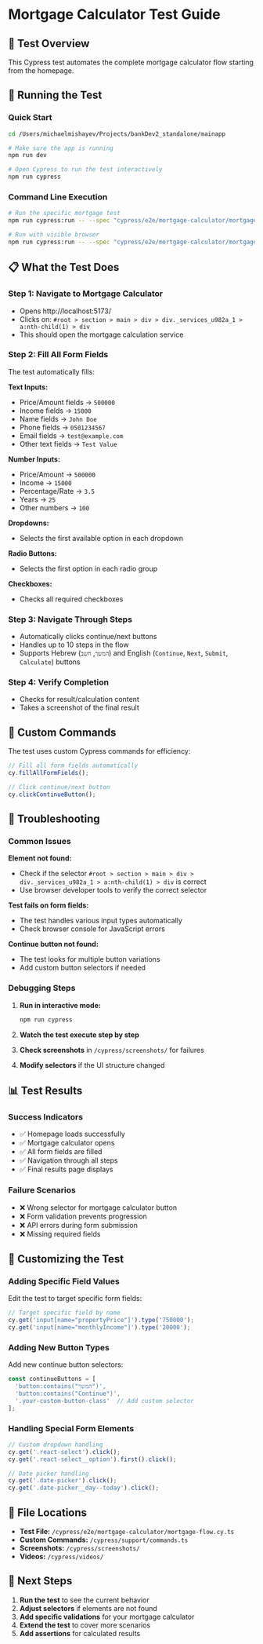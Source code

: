 # Mortgage Calculator Test Guide

## 🎯 Test Overview

This Cypress test automates the complete mortgage calculator flow starting from the homepage.

## 🚀 Running the Test

### Quick Start
```bash
cd /Users/michaelmishayev/Projects/bankDev2_standalone/mainapp

# Make sure the app is running
npm run dev

# Open Cypress to run the test interactively
npm run cypress
```

### Command Line Execution
```bash
# Run the specific mortgage test
npm run cypress:run -- --spec "cypress/e2e/mortgage-calculator/mortgage-flow.cy.ts"

# Run with visible browser
npm run cypress:run -- --spec "cypress/e2e/mortgage-calculator/mortgage-flow.cy.ts" --headed
```

## 📋 What the Test Does

### Step 1: Navigate to Mortgage Calculator
- Opens http://localhost:5173/
- Clicks on: `#root > section > main > div > div._services_u982a_1 > a:nth-child(1) > div`
- This should open the mortgage calculation service

### Step 2: Fill All Form Fields
The test automatically fills:

**Text Inputs:**
- Price/Amount fields → `500000`
- Income fields → `15000`
- Name fields → `John Doe`
- Phone fields → `0501234567`
- Email fields → `test@example.com`
- Other text fields → `Test Value`

**Number Inputs:**
- Price/Amount → `500000`
- Income → `15000`
- Percentage/Rate → `3.5`
- Years → `25`
- Other numbers → `100`

**Dropdowns:**
- Selects the first available option in each dropdown

**Radio Buttons:**
- Selects the first option in each radio group

**Checkboxes:**
- Checks all required checkboxes

### Step 3: Navigate Through Steps
- Automatically clicks continue/next buttons
- Handles up to 10 steps in the flow
- Supports Hebrew (`המשך`, `חשב`) and English (`Continue`, `Next`, `Submit`, `Calculate`) buttons

### Step 4: Verify Completion
- Checks for result/calculation content
- Takes a screenshot of the final result

## 🔧 Custom Commands

The test uses custom Cypress commands for efficiency:

```typescript
// Fill all form fields automatically
cy.fillAllFormFields();

// Click continue/next button
cy.clickContinueButton();
```

## 🐛 Troubleshooting

### Common Issues

**Element not found:**
- Check if the selector `#root > section > main > div > div._services_u982a_1 > a:nth-child(1) > div` is correct
- Use browser developer tools to verify the correct selector

**Test fails on form fields:**
- The test handles various input types automatically
- Check browser console for JavaScript errors

**Continue button not found:**
- The test looks for multiple button variations
- Add custom button selectors if needed

### Debugging Steps

1. **Run in interactive mode:**
   ```bash
   npm run cypress
   ```
   
2. **Watch the test execute step by step**

3. **Check screenshots** in `/cypress/screenshots/` for failures

4. **Modify selectors** if the UI structure changed

## 📊 Test Results

### Success Indicators
- ✅ Homepage loads successfully
- ✅ Mortgage calculator opens
- ✅ All form fields are filled
- ✅ Navigation through all steps
- ✅ Final results page displays

### Failure Scenarios
- ❌ Wrong selector for mortgage calculator button
- ❌ Form validation prevents progression
- ❌ API errors during form submission
- ❌ Missing required fields

## 🔄 Customizing the Test

### Adding Specific Field Values
Edit the test to target specific form fields:

```typescript
// Target specific field by name
cy.get('input[name="propertyPrice"]').type('750000');
cy.get('input[name="monthlyIncome"]').type('20000');
```

### Adding New Button Types
Add new continue button selectors:

```typescript
const continueButtons = [
  'button:contains("המשך")',
  'button:contains("Continue")',
  '.your-custom-button-class'  // Add custom selector
];
```

### Handling Special Form Elements
```typescript
// Custom dropdown handling
cy.get('.react-select').click();
cy.get('.react-select__option').first().click();

// Date picker handling
cy.get('.date-picker').click();
cy.get('.date-picker__day--today').click();
```

## 📁 File Locations

- **Test File:** `/cypress/e2e/mortgage-calculator/mortgage-flow.cy.ts`
- **Custom Commands:** `/cypress/support/commands.ts`
- **Screenshots:** `/cypress/screenshots/`
- **Videos:** `/cypress/videos/`

## 🎯 Next Steps

1. **Run the test** to see the current behavior
2. **Adjust selectors** if elements are not found
3. **Add specific validations** for your mortgage calculator
4. **Extend the test** to cover more scenarios
5. **Add assertions** for calculated results